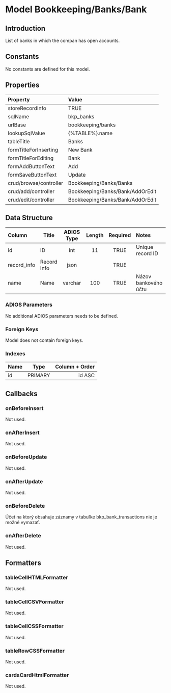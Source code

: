 # Model Bookkeeping/Banks/Bank

## Introduction

List of banks in which the compan has open accounts.

## Constants

No constants are defined for this model.

## Properties

| Property               | Value                            |
| :--------------------- | :------------------------------- |
| storeRecordInfo        | TRUE                             |
| sqlName                | bkp_banks                        |
| urlBase                | bookkeeping/banks                |
| lookupSqlValue         | {%TABLE%}.name                   |
| tableTitle             | Banks                            |
| formTitleForInserting  | New Bank                         |
| formTitleForEditing    | Bank                             |
| formAddButtonText      | Add                              |
| formSaveButtonText     | Update                           |
| crud/browse/controller | Bookkeeping/Banks/Banks          |
| crud/add/controller    | Bookkeeping/Banks/Bank/AddOrEdit |
| crud/edit/controller   | Bookkeeping/Banks/Bank/AddOrEdit |

## Data Structure

| Column      | Title       | ADIOS Type | Length | Required | Notes                |
| :---------- | ----------- | :--------: | :----: | :------: | :------------------- |
| id          | ID          |    int     |   11   |   TRUE   | Unique record ID     |
| record_info | Record Info |    json    |        |   TRUE   |                      |
| name        | Name        |  varchar   |  100   |   TRUE   | Názov bankového účtu |

### ADIOS Parameters

No additional ADIOS parameters needs to be defined.

### Foreign Keys

Model does not contain foreign keys.

### Indexes

| Name                |  Type   |          Column + Order |
| :------------------ | :-----: | ----------------------: |
| id                  | PRIMARY |                  id ASC |

## Callbacks

### onBeforeInsert
Not used.

### onAfterInsert
Not used.

### onBeforeUpdate
Not used.

### onAfterUpdate
Not used.

### onBeforeDelete
Účet na ktorý obsahuje záznamy v tabuľke bkp_bank_transactions nie je možné vymazať.

### onAfterDelete
Not used.

## Formatters

### tableCellHTMLFormatter
Not used.

### tableCellCSVFormatter
Not used.

### tableCellCSSFormatter
Not used.

### tableRowCSSFormatter
Not used.

### cardsCardHtmlFormatter
Not used.
